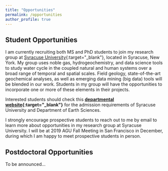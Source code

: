 ```yaml
---
title: "Opportunities"
permalink: /opportunities
author_profile: true
---
```


## Student Opportunities
I am currently recruiting both MS and PhD students to join my research group at [Syracuse University](http://thecollege.syr.edu/people/faculty/pages/ear/Wen-Tao.html){:target="_blank"}, located in Syracuse, New York. My group uses noble gas, hydrogeochemistry, and data science tools to study water cycle in the coupled natural and human systems over a broad range of temporal and spatial scales. Field geology, state-of-the-art geochemical analyses, as well as emerging data mining (big data) tools will be blended in our work. Students in my group will have the opportunities to incorporate one or more of these elements in their projects.

Interested students should check this **[departmental website](http://earthsciences.syr.edu/academics/g-program.html){:target="_blank"}** for the admission requirements of Syracuse University and Department of Earth Sciences.

I strongly encourage prospective students to reach out to me by email to learn more about opportunities in my research group at Syracuse University. I will be at 2019 AGU Fall Meeting in San Francisco in December, during which I am happy to meet prospective students in person.

## Postdoctoral Opportunities

To be announced...
